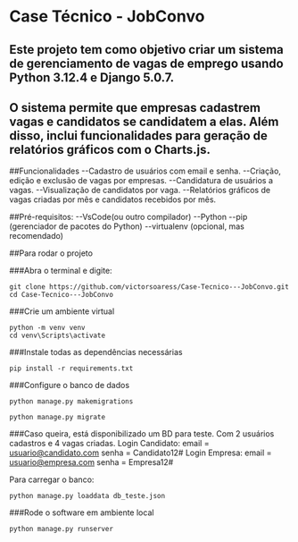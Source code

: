 # **Case Técnico - JobConvo**
## Este projeto tem como objetivo criar um sistema de gerenciamento de vagas de emprego usando Python 3.12.4 e Django 5.0.7. 
## O sistema permite que empresas cadastrem vagas e candidatos se candidatem a elas. Além disso, inclui funcionalidades para geração de relatórios gráficos com o Charts.js.

##Funcionalidades
--Cadastro de usuários com email e senha.
--Criação, edição e exclusão de vagas por empresas.
--Candidatura de usuários a vagas.
--Visualização de candidatos por vaga.
--Relatórios gráficos de vagas criadas por mês e candidatos recebidos por mês.

##Pré-requisitos:
--VsCode(ou outro compilador)
--Python
--pip (gerenciador de pacotes do Python)
--virtualenv (opcional, mas recomendado)

##Para rodar o projeto

###Abra o terminal e digite:

```
git clone https://github.com/victorsoaress/Case-Tecnico---JobConvo.git
cd Case-Tecnico---JobConvo

```

###Crie um ambiente virtual 

```
python -m venv venv
cd venv\Scripts\activate
```
###Instale todas as dependências necessárias
```
pip install -r requirements.txt
```
###Configure o banco de dados
```
python manage.py makemigrations
```
```
python manage.py migrate
```
###Caso queira, está disponibilizado um BD para teste. Com 2 usuários cadastros e 4 vagas criadas.
Login Candidato:
email = usuario@candidato.com
senha = Candidato12#
Login Empresa:
email = usuario@empresa.com
senha = Empresa12#

Para carregar o banco:

```
python manage.py loaddata db_teste.json

```

###Rode o software em ambiente local
```
python manage.py runserver
```


